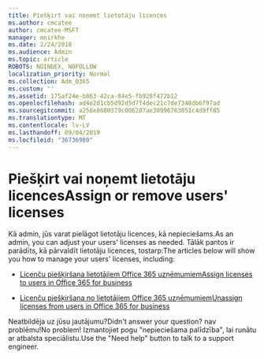 ```yaml
---
title: Piešķirt vai noņemt lietotāju licences
ms.author: cmcatee
author: cmcatee-MSFT
manager: mnirkhe
ms.date: 2/24/2018
ms.audience: Admin
ms.topic: article
ROBOTS: NOINDEX, NOFOLLOW
localization_priority: Normal
ms.collection: Adm_O365
ms.custom: ''
ms.assetid: 175af24e-b863-42ca-84e5-fb920f472b12
ms.openlocfilehash: ad4e2d1cb5d92d5d7f4dec21c7de7348db6f97ad
ms.sourcegitcommit: a256e8680379c006287ae30996763051c4d9ff85
ms.translationtype: MT
ms.contentlocale: lv-LV
ms.lasthandoff: 09/04/2019
ms.locfileid: "36736980"
---
```

# <a name="assign-or-remove-users-licenses"></a><span data-ttu-id="b100a-102">Piešķirt vai noņemt lietotāju licences</span><span class="sxs-lookup"><span data-stu-id="b100a-102">Assign or remove users' licenses</span></span>

<span data-ttu-id="b100a-103">Kā admin, jūs varat pielāgot lietotāju licences, kā nepieciešams.</span><span class="sxs-lookup"><span data-stu-id="b100a-103">As an admin, you can adjust your users' licenses as needed.</span></span> <span data-ttu-id="b100a-104">Tālāk pantos ir parādīts, kā pārvaldīt lietotāju licences, tostarp:</span><span class="sxs-lookup"><span data-stu-id="b100a-104">The articles below will show you how to manage your users' licenses, including:</span></span>
  
- [<span data-ttu-id="b100a-105">Licenču piešķiršana lietotājiem Office 365 uzņēmumiem</span><span class="sxs-lookup"><span data-stu-id="b100a-105">Assign licenses to users in Office 365 for business</span></span>](https://docs.microsoft.com//office365/admin/subscriptions-and-billing/assign-licenses-to-users)

- [<span data-ttu-id="b100a-106">Licenču piešķiršana no lietotājiem Office 365 uzņēmumiem</span><span class="sxs-lookup"><span data-stu-id="b100a-106">Unassign licenses from users in Office 365 for business</span></span>](https://docs.microsoft.com//office365/admin/subscriptions-and-billing/remove-licenses-from-users)

<span data-ttu-id="b100a-107">Neatbildēja uz jūsu jautājumu?</span><span class="sxs-lookup"><span data-stu-id="b100a-107">Didn't answer your question?</span></span> <span data-ttu-id="b100a-108">nav problēmu!</span><span class="sxs-lookup"><span data-stu-id="b100a-108">No problem!</span></span> <span data-ttu-id="b100a-109">Izmantojiet pogu "nepieciešama palīdzība", lai runātu ar atbalsta speciālistu.</span><span class="sxs-lookup"><span data-stu-id="b100a-109">Use the "Need help" button to talk to a support engineer.</span></span>